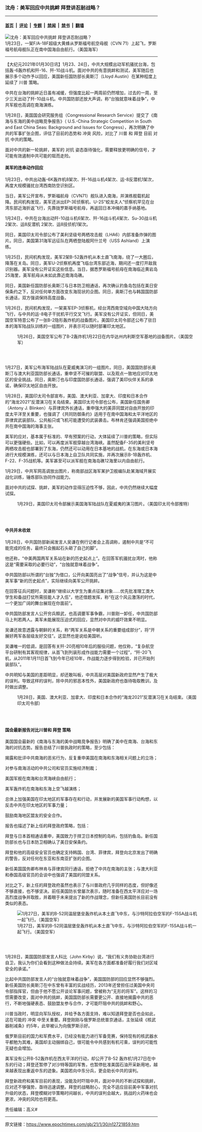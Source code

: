 ### 沈舟：美军回应中共挑衅 拜登讲忍耐战略？

---

#### [首页](../../../..?n12721859) &nbsp;|&nbsp; [评论](../../../../../epoch-comment?n12721859) &nbsp;|&nbsp; [专题](../../../../../epoch-special?n12721859) &nbsp;|&nbsp; [禁闻](../../../../../epoch-news?n12721859) &nbsp;|&nbsp; [禁书](../../../../../books?n12721859) &nbsp;|&nbsp; [翻墙](https://github.com/gfw-breaker/nogfw/blob/master/README.md?n12721859)


<div><img alt="沈舟：美军回应中共挑衅 拜登讲忍耐战略？" class="attachment-djy_600_400 size-djy_600_400 wp-post-image" src="https://i.epochtimes.com/assets/uploads/2021/01/50871208786_4d497ba455_o-600x400.jpg"/>
<div class="caption">
 1月23日，一架F/A-18F超级大黄蜂从罗斯福号航空母舰（CVN 71）上起飞，罗斯福号航母舰队正在南中国海自由航行。（美国海军）
</div></div><hr/><div class="post_content" id="artbody" itemprop="articleBody">
 <!-- article content begin -->
 <p>
  【大纪元2021年01月30日讯】1月23、24日，中共大规模出动军机骚扰台海，包括轰-6轰炸机和歼-16、歼-10战斗机。面对中共的有意挑衅和测试，美军随后也展示多个动作予以回应，美国新任国防部长奥斯汀（Lloyd Austin）在某种程度上延续了
  <ok href="https://www.epochtimes.com/gb/tag/%E5%B7%9D%E6%99%AE.html">
   川普
  </ok>
  策略。
 </p>
 <p>
  中共在台海的挑衅近日虽有减缓，但强度比起一两周前仍然增加，过去的一周，至少三天出动了歼-10战斗机。中共国防部还放大声调，称“台独就意味着战争”，中共军舰也高调在南海演练。
 </p>
 <p>
  1月28日，美国国会研究服务组（Congressional Research Service）提交了《南海与东海的美中战略竞争报告》（ U.S.-China Strategic Competition in South and East China Seas: Background and Issues for Congress），再次明确了中共的军事扩张企图，评估了目前的态势和
  <ok href="https://www.epochtimes.com/gb/tag/%E5%86%B2%E7%AA%81.html">
   冲突
  </ok>
  风险，对比了
  <ok href="https://www.epochtimes.com/gb/tag/%E5%B7%9D%E6%99%AE.html">
   川普
  </ok>
  和
  <ok href="https://www.epochtimes.com/gb/tag/%E6%8B%9C%E7%99%BB.html">
   拜登
  </ok>
  目前
  <ok href="https://www.epochtimes.com/gb/tag/%E5%AF%B9%E6%8A%97.html">
   对抗
  </ok>
  中共的策略。
 </p>
 <p>
  面对中共的新一轮挑衅，美军的
  <ok href="https://www.epochtimes.com/gb/tag/%E5%AF%B9%E6%8A%97.html">
   对抗
  </ok>
  姿态亟待强化，需要释放更明确的信号，才可能有效遏制中共可能的铤而走险。
 </p>
 <h4>
  <strong>
   美军的连串动作回应
  </strong>
 </h4>
 <p>
  1月23日，中共出动轰-6K轰炸机8架次、歼-16战斗机4架次、运-8反潜机1架次，再度大规模骚扰台湾西南防空识别区。
 </p>
 <p>
  当日，美军公开宣布，罗斯福航母（CVN71）舰队进入南海，并演练舰载机起降。民间机构发现，美军还派出EP-3E侦察机、U-2S“蛟龙夫人”侦察机罕见在台湾东部近海折返飞行，先靠拢罗斯福号航母，再返回日本冲绳的嘉手纳基地。
 </p>
 <p>
  1月24日，中共在台海出动歼-10战斗机6架次、歼-16战斗机4架次、Su-30战斗机2架次、运8反潜机 2架次、运8技侦机1架次。
 </p>
 <p>
  同日，美国印太司令部公布了美利坚级号两栖攻击舰（LHA6）内部准备炸弹的图片。同日，美国第31海军远征队在两栖登陆舰阿什兰号（USS Ashland）上演练。
 </p>
 <p>
  1月25日，民间机构发现，美军2架B-52轰炸机从本土直飞南海，绕了一大圈后，降落在关岛。同日，美军U-2侦察机再度飞临台湾东部近海，期间还一度打开敌我识别器。美军没有公开证实这些信息。当日，据悉罗斯福号航母在南海临近黄岩岛25海里，美军航母从未如此靠近南海岛礁。
 </p>
 <p>
  同日，美国新任国防部长奥斯汀与日本防卫相通话，再次确认钓鱼岛包括在美日安保条约之下，反对任何单方面改变东海现状的企图。同日，奥斯汀也与韩国国防部长通话，双方强调保持高度战备。
 </p>
 <p>
  1月26日，民间机构发现，一架美军EP-3侦察机，经台湾西南空域向中国大陆方向飞行，与中共的运-8电子干扰机平行交叉飞行。美军没有公开证实，但同日，美国空军特意公布了一张B-2隐形轰炸机的战备图片。美国印太司令部还公布了驻日本的海军陆战队训练的一组图片，并表示可以随时部署印太地区。
 </p>
 <figure aria-describedby="caption-attachment-12721881" class="wp-caption aligncenter" id="attachment_12721881" style="width: 600px">
  <ok href="https://i.epochtimes.com/assets/uploads/2021/01/210122-F-LN908-0197.jpg" target="_blank">
   <img alt="" class="size-large wp-image-12721881" src="https://i.epochtimes.com/assets/uploads/2021/01/210122-F-LN908-0197-600x381.jpg"/>
  </ok>
  <br/><figcaption class="wp-caption-text" id="caption-attachment-12721881">
   1月26日，美国空军公布了B-2轰炸机1月22日在内华达州内利斯空军基地的战备图片。（美国空军）
  </figcaption><br/>
 </figure><br/>
 <p>
  1月27日，美军公布海军陆战队在夏威夷演习的一组图片。同日，美国国防部长奥斯汀与澳大利亚国防部长通话，重申坚不可摧的联盟、以及观点一致地应对印太地区的安全挑战。同日，奥斯汀也与印度国防部长通话，强调了美印伙伴关系的承诺，确保印太地区自由开放。
 </p>
 <p>
  1月28日，美国印太司令部宣布，美国、澳大利亚、加拿大、印度和日本合作的“海龙2021”反潜演习在关岛结束。美国印太司令部也公布，美国新任国务卿（Antony J. Blinken）与菲律宾外长通话，重申强大的美菲同盟对自由开放的印度太平洋至关重要，也强调了《共同防御条约》适用于在南中国海和太平洋地区的菲律宾武装部队、公共船只或飞机可能遭受的武装袭击。布林肯还强调美国拒绝中共在南中国海的海事主张。
 </p>
 <p>
  美军的应对，基本属于标准的、早有预案的行动，大体延续了川普的策略，但实际可以更强硬些。比如，可以再度派军舰穿越台湾海峡。虽然配备F-35的美利坚号两栖攻击舰也部署到了东海，仍然还可以动用在日本基地的战机，在东海或日本海进行大规模演练，还可以与日本海上自卫队共同实施，并再次展示B-1B轰炸机、F-22、F-35战机等。美军甚至可以派军舰在南海岛礁12海里以内自由航行。
 </p>
 <p>
  1月29日，中共军网高调放出图片，称南部战区海军某护卫舰编队赴某海域开展实战化训练，锤炼部队协同作战能力。
 </p>
 <p>
  面对中共的试探、挑衅，美军的动作显得压迫性不够，因此，中共仍然继续大幅度试探。
 </p>
 <figure aria-describedby="caption-attachment-12721895" class="wp-caption aligncenter" id="attachment_12721895" style="width: 600px">
  <ok href="https://i.epochtimes.com/assets/uploads/2021/01/Es6XQPCU0AMKleW.jpg" target="_blank">
   <img alt="" class="size-large wp-image-12721895" src="https://i.epochtimes.com/assets/uploads/2021/01/Es6XQPCU0AMKleW-600x400.jpg"/>
  </ok>
  <br/><figcaption class="wp-caption-text" id="caption-attachment-12721895">
   1月29日，美国印太司令部展示美国海军陆战队在夏威夷的演习图片。（美国印太司令部推特）
  </figcaption><br/>
 </figure><br/>
 <h4>
  <strong>
   中共并未收敛
  </strong>
 </h4>
 <p>
  1月28日，中共国防部新闻发言人吴谦在例行记者会上高调称，遏制中共是“不可能完成的任务，最终只会搬起石头砸了自己的脚”。
 </p>
 <p>
  他还称，“中美两国两军关系站在新的历史起点上”。在回答军机骚扰台湾时，他称这是“需要采取的必要行动”，“台独就意味着战争”。
 </p>
 <p>
  中共国防部以所谓的“台独”为借口，公开向美国亮出了“战争”信号，并认为这是中美军事“新的历史起点”，实际继续向美军公开挑衅。
 </p>
 <p>
  在回答征兵问题时，吴谦称“继续以大学生为重点征集对象……优先批准理工类大学生和备战打仗所需技能人才入伍”，他还借题发挥，称“在这个风云激荡的时代，一个更加广阔的舞台展现在你面前”。
 </p>
 <p>
  中共国防部发言人公开穷兵黩武，也高调要军事争霸，川普刚一卸任，中共国防部马上判若两人。美军未能展现压迫式的回应，显然对中共的威吓效果不明显。
 </p>
 <p>
  吴谦还故意透露与朝鲜的关系，称“两军关系是中朝关系的重要组成部分”，将“开展好两军各层级友好交往”。这显然也是说给美国听。
 </p>
 <p>
  吴谦唯一的低调，是回答有关歼-20亮相10年后的服役问题，他仅称，“复杂航空平台研制有其客观规律，从首飞到列装形成作战能力需要一个过程”，“歼-20飞机，从2011年1月11日首飞到今年已经10年，作战能力逐步得到检验，并已开始列装部队”。
 </p>
 <p>
  中共明知与美国的差距明显，却还敢叫板，中共高层对美国新政府显然产生了极大的误判。导致这样的误判，除中共的邪恶本性外，美国新政府也亟待吸取教训，及时做出调整。
 </p>
 <figure aria-describedby="caption-attachment-12721899" class="wp-caption aligncenter" id="attachment_12721899" style="width: 600px">
  <ok href="https://i.epochtimes.com/assets/uploads/2021/01/Es3X70ZUYAEQbti.jpg" target="_blank">
   <img alt="" class="size-large wp-image-12721899" src="https://i.epochtimes.com/assets/uploads/2021/01/Es3X70ZUYAEQbti-600x337.jpg"/>
  </ok>
  <br/><figcaption class="wp-caption-text" id="caption-attachment-12721899">
   1月28日，美国、澳大利亚、加拿大、印度和日本合作的“海龙2021”反潜演习在关岛结束。（美国印太司令部）
  </figcaption><br/>
 </figure><br/>
 <h4>
  <strong>
   国会最新报告对比川普和
   <ok href="https://www.epochtimes.com/gb/tag/%E6%8B%9C%E7%99%BB.html">
    拜登
   </ok>
   策略
  </strong>
 </h4>
 <p>
  美国国会最新的《南海与东海的美中战略竞争报告》明确了美中在南海、台海和东海的对抗态势。报告总结了川普执政时的策略，至少包括：
 </p>
 <p>
  揭露和批评中共南海的恶劣行为，反复重申美国在南海和东海相关问题上的立场；
 </p>
 <p>
  对参与南海活动的中共公司和官员实施经济制裁；
 </p>
 <p>
  美国军舰在南海和台湾海峡自由航行；
 </p>
 <p>
  美军轰炸机在南海和东海上空飞越演练；
 </p>
 <p>
  总体上加强美国在印太地区的军事存在和行动，并发展新的美国军事行动构想，以反击中共在印太地区的军事力量；
 </p>
 <p>
  鼓励南海地区盟友的安全合作。
 </p>
 <p>
  报告也描述了新上任的拜登政府策略，包括：
 </p>
 <p>
  拜登与日本首相通话重申，美国致力于捍卫日本控制的岛屿，包括钓鱼岛。新任国防部长也与日本防卫相确认了美日安保条约。
 </p>
 <p>
  拜登和他的高级安全官员也确定支持韩国、台湾、菲律宾，拜登向北京发出了明确的警告，反对任何在东亚和东南亚扩张的企图。
 </p>
 <p>
  新任美国国务卿布林肯与菲律宾同行通话，拒绝了中共在南海的主张；与澳大利亚和泰国高级官员的会谈中也强调了美国的同盟关系。
 </p>
 <p>
  对比之下，新上任的拜登政府虽然也表示了与川普政府几乎同样的态度，但好像还不够直接，也不够坚决。前任美国防长曾屡次表示，随时准备在西太平洋应对一场高烈度战争并取胜，并着眼于未来提出了新的作战理念，但新任美国防长目前没有类似的表态。
 </p>
 <figure aria-describedby="caption-attachment-12721906" class="wp-caption aligncenter" id="attachment_12721906" style="width: 600px">
  <ok href="https://i.epochtimes.com/assets/uploads/2021/01/210127-F-XN348-1170.jpg" target="_blank">
   <img alt="1月27日，美军的B-52同温层堡垒轰炸机从本土直飞中东，与沙特阿拉伯空军的F-15SA战斗机一起飞行。（美国空军）" class="size-large wp-image-12721906" src="https://i.epochtimes.com/assets/uploads/2021/01/210127-F-XN348-1170-600x352.jpg"/>
  </ok>
  <br/><figcaption class="wp-caption-text" id="caption-attachment-12721906">
   1月27日，美军的B-52同温层堡垒轰炸机从本土直飞中东，与沙特阿拉伯空军的F-15SA战斗机一起飞行。（美国空军）
  </figcaption><br/>
 </figure><br/>
 <p>
  1月28日，美国国防部发言人科比（John Kirby）说，“我们有义务协助台湾进行自卫，我认为你们会看到这种做法会持续。美军在各方面都准备好履行我们对区域安全的承诺。”
 </p>
 <p>
  比起中共国防部发言人的“台独就意味着战争”，美国国防部的回应显然不够强烈。新任美国防长奥斯汀在中东曾有丰富的实战经历，2013年还曾担任过美国中央司令部指挥官，但由于他不愿公开谈论军事问题，曾被称为“无形的将军”。这样的习惯需要改变，面对中共的挑衅，美国国防部长需要更公开、直接地揭露中共的恶行，不断地强硬表态、鼓励盟友参与合作，才可能吓阻中共的挑衅和野心。
 </p>
 <p>
  川普当政时，明显向军队授权，并给予各方面支持，难以知道拜登是否也会如此，这在可能的
  <ok href="https://www.epochtimes.com/gb/tag/%E5%86%B2%E7%AA%81.html">
   冲突
  </ok>
  中至关重要。拜登刚刚与俄罗斯总统普京通话，主张延续《核武器削减条》约5年，此举被认为向俄罗斯示好。
 </p>
 <p>
  俄罗斯目前的国力和军费水平，已经没有能力进行军备竞赛，保持现有的核武器水平都勉为其难，美国却主动捆绑自己，很可能令中共感到有机可乘，误判的可能性无疑也会增加。
 </p>
 <p>
  美军没有公开B-52轰炸机在西太平洋的行动，却公开了B-52 轰炸机1月27日在中东的行动；拜登还暂停了对沙特等国的军售，也暂停批准美国石油开采新用地，越来越表现出重返中东的迹象。美国若向中东分兵，更会助长中共的误判。
 </p>
 <p>
  拜登新政府和美军目前的表现，没能及时吓阻中共，面对中共的不断试探和挑衅，应对还不够强势，亟待迅速调整。拜登的战略耐心，完全不适应目前美中军事对抗升级的状态，拜登模糊对华策略时间越长，中共的误判会越大，挑战的火药味也会更浓，冲突的风险也将更高。
 </p>
 <p>
  责任编辑：高义#
 </p>
 <!-- article content end -->
 <div id="below_article_ad">
 </div>
</div>


---

原文链接：https://www.epochtimes.com/gb/21/1/30/n12721859.htm